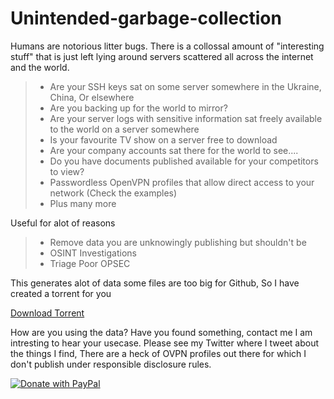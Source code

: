 # Unintended-garbage-collection  

Humans are notorious litter bugs. There is a collossal amount of "interesting stuff" that is just left lying around servers scattered all across the internet and the world.  

>  - Are your SSH keys sat on some server somewhere in the Ukraine, China, Or elsewhere
>  - Are you backing up for the world to mirror?   
>  - Are your server logs with sensitive information sat freely available to the world on a server somewhere  
>  - Is your favourite TV show on a server free to download   
>  - Are your company accounts sat there for the world to see....
>  - Do you have documents published available for your competitors to view?
>  - Passwordless OpenVPN profiles that allow direct access to your network (Check the examples)
>  - Plus many more

Useful for alot of reasons

>  - Remove data you are unknowingly publishing but shouldn't be
>  - OSINT Investigations
>  - Triage Poor OPSEC

This generates alot of data some files are too big for Github, So I have created a torrent for you

[Download Torrent](https://github.com/tg12/Unintended-garbage-collection/raw/main/index%20of%20scans.torrent)


How are you using the data? Have you found something, contact me I am intresting to hear your usecase. Please see my Twitter where I tweet about the things I find, There are a heck of OVPN profiles out there for which I don't publish under responsible disclosure rules. 

<a href="https://www.paypal.com/cgi-bin/webscr?cmd=_s-xclick&hosted_button_id=WQ6V6K8ZY6D84">
  <img src="https://www.paypalobjects.com/en_US/GB/i/btn/btn_donateCC_LG.gif" alt="Donate with PayPal" />
</a>
